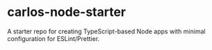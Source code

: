 # carlos-node-starter

A starter repo for creating TypeScript-based Node apps with minimal configuration for ESLint/Prettier.
